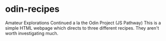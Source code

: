 # odin-recipes
Amateur Explorations Continued a la the Odin Project (JS Pathway)
This is a simple HTML webpage which directs to three different recipes. They aren't worth investigating much. 
